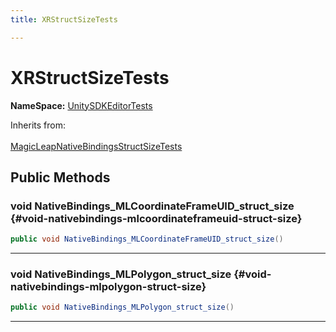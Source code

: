 ```yaml
---
title: XRStructSizeTests

---
```


# XRStructSizeTests



**NameSpace:** 
[UnitySDKEditorTests](/versioned_docs/version-31-Aug-2023/unity-api/api/UnitySDKEditorTests/UnitySDKEditorTests.md) 





Inherits from: <br></br>[MagicLeapNativeBindingsStructSizeTests](/versioned_docs/version-31-Aug-2023/unity-api/api/UnitySDKEditorTests/UnitySDKEditorTests.MagicLeapNativeBindingsStructSizeTests.md)




## Public Methods

### void NativeBindings_MLCoordinateFrameUID_struct_size {#void-nativebindings-mlcoordinateframeuid-struct-size}

```csharp
public void NativeBindings_MLCoordinateFrameUID_struct_size()
```






-----------

### void NativeBindings_MLPolygon_struct_size {#void-nativebindings-mlpolygon-struct-size}

```csharp
public void NativeBindings_MLPolygon_struct_size()
```






-----------


